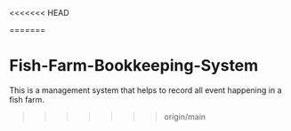 <<<<<<< HEAD

=======
# Fish-Farm-Bookkeeping-System
This is a management system that helps to record all event happening in a fish farm. 
>>>>>>> origin/main
